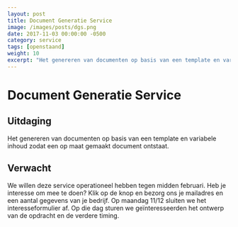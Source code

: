 ```yaml
---
layout: post
title: Document Generatie Service
image: /images/posts/dgs.png
date: 2017-11-03 00:00:00 -0500
category: service
tags: [openstaand]
weight: 10
excerpt: "Het genereren van documenten op basis van een template en variabele inhoud zodat een op maat gemaakt document ontstaat."
---
```



# Document Generatie Service

## Uitdaging 
Het genereren van documenten op basis van een template en variabele inhoud zodat een op maat gemaakt document ontstaat.
<br>
## Verwacht
We willen deze service operationeel hebben tegen midden februari. Heb je
interesse om mee te doen? Klik op de knop en bezorg ons je mailadres en een
aantal gegevens van je bedrijf. Op maandag 11/12 sluiten we het
interesseformulier af. Op die dag sturen we geïnteresseerden het ontwerp van de
opdracht en de verdere timing.
